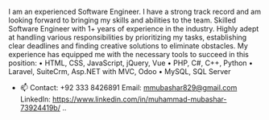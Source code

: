 I am an experienced Software Engineer. I have a strong track record and am looking forward to bringing my skills and abilities to the team.
Skilled Software Engineer with 1+ years of experience in the industry. Highly adept at handling various responsibilities by prioritizing my tasks, establishing clear deadlines and finding creative solutions to eliminate obstacles. My experience has equipped me with the necessary tools to succeed in this position:
•	HTML, CSS, JavaScript, jQuery, Vue
•	PHP, C#, C++, Python
•	Laravel, SuiteCrm, Asp.NET with MVC, Odoo
•	MySQL, SQL Server

- 📫 Contact: +92 333 8426891     Email: mmubashar829@gmail.com     LinkedIn: https://www.linkedin.com/in/muhammad-mubashar-73924419b/ ..
